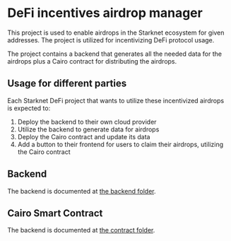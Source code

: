 # DeFi incentives airdrop manager

This project is used to enable airdrops in the Starknet ecosystem for given addresses. The project is utilized for incentivizing DeFi protocol usage.

The project contains a backend that generates all the needed data for the airdrops plus a Cairo contract for distributing the airdrops.

## Usage for different parties

Each Starknet DeFi project that wants to utilize these incentivized airdrops is expected to:

1. Deploy the backend to their own cloud provider
1. Utilize the backend to generate data for airdrops
1. Deploy the Cairo contract and update its data
1. Add a button to their frontend for users to claim their airdrops, utilizing the Cairo contract

## Backend

The backend is documented at <a href='backend/README.md'>the backend folder</a>.

## Cairo Smart Contract

The backend is documented at <a href='contract/README.md'>the contract folder</a>.
